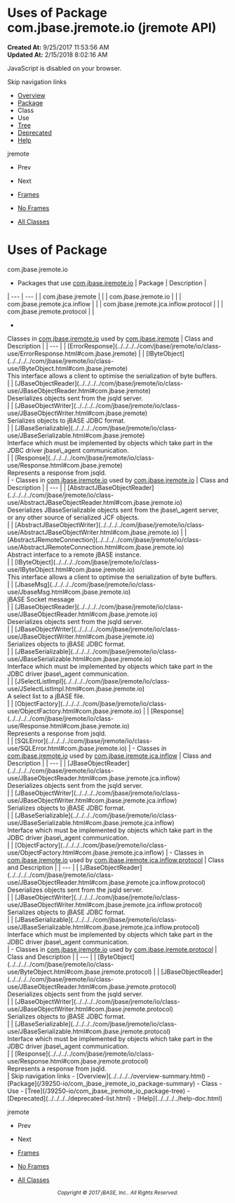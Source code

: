 # Uses of Package com.jbase.jremote.io (jremote   API)

**Created At:** 9/25/2017 11:53:56 AM  
**Updated At:** 2/15/2018 8:02:16 AM  

<script type="text/javascript"><!--
    try {
        if (location.href.indexOf('is-external=true') == -1) {
            parent.document.title="Uses of Package com.jbase.jremote.io (jremote   API)";
        }
    }
    catch(err) {
    }
//--></script><noscript><div>JavaScript is disabled on your browser.</div></noscript><!-- ========= START OF TOP NAVBAR ======= -->
<!--   -->
Skip navigation links
<!--   -->
- [Overview](../../../../overview-summary.html)
- [Package](/39250-io/com_jbase_jremote_io_package-summary)
- Class
- Use
- [Tree](/39250-io/com_jbase_jremote_io_package-tree)
- [Deprecated](../../../../deprecated-list.html)
- [Help](../../../../help-doc.html)


jremote <br>

- Prev
- Next


- [Frames](../../../../index.html?com/jbase/jremote/io//39250-io/com_jbase_jremote_io_package-use)
- [No Frames](/39250-io/com_jbase_jremote_io_package-use)


- [All Classes](../../../../allclasses-noframe.html)


<script type="text/javascript"><!--
  allClassesLink = document.getElementById("allclasses_navbar_top");
  if(window==top) {
    allClassesLink.style.display = "block";
  }
  else {
    allClassesLink.style.display = "none";
  }
  //--></script>
<!--   -->
<!-- ========= END OF TOP NAVBAR ========= -->
# Uses of Package
com.jbase.jremote.io

- <caption><span>Packages that use <a href="../../../../com/jbase/jremote/io//39250-io/com_jbase_jremote_io_package-summary">com.jbase.jremote.io</a></span><span class="tabEnd"> </span></caption>| Package | Description |
| --- | --- |
| com.jbase.jremote |   |
| com.jbase.jremote.io |   |
| com.jbase.jremote.jca.inflow |   |
| com.jbase.jremote.jca.inflow.protocol |   |
| com.jbase.jremote.protocol |   |
- <!--   -->

<caption><span>Classes in <a href="../../../../com/jbase/jremote/io//39250-io/com_jbase_jremote_io_package-summary">com.jbase.jremote.io</a> used by <a href="../../../../com/jbase/jremote//39250-io/com_jbase_jremote_io_package-summary">com.jbase.jremote</a></span><span class="tabEnd"> </span></caption>| Class and Description |
| --- |
| [ErrorResponse](../../../../com/jbase/jremote/io/class-use/ErrorResponse.html#com.jbase.jremote)  |
| [IByteObject](../../../../com/jbase/jremote/io/class-use/IByteObject.html#com.jbase.jremote)<br>This interface allows a client to optimise the serialization of byte buffers.<br> |
| [JBaseObjectReader](../../../../com/jbase/jremote/io/class-use/JBaseObjectReader.html#com.jbase.jremote)<br>Deserializes objects sent from the jsqld server.<br> |
| [JBaseObjectWriter](../../../../com/jbase/jremote/io/class-use/JBaseObjectWriter.html#com.jbase.jremote)<br>Serializes objects to jBASE JDBC format.<br> |
| [JBaseSerializable](../../../../com/jbase/jremote/io/class-use/JBaseSerializable.html#com.jbase.jremote)<br>Interface which must be implemented by objects which take part in the<br> JDBC driver  jbase\_agent communication.<br> |
| [Response](../../../../com/jbase/jremote/io/class-use/Response.html#com.jbase.jremote)<br>Represents a response from jsqld.<br> |
- <!--   -->

<caption><span>Classes in <a href="../../../../com/jbase/jremote/io//39250-io/com_jbase_jremote_io_package-summary">com.jbase.jremote.io</a> used by <a href="../../../../com/jbase/jremote/io//39250-io/com_jbase_jremote_io_package-summary">com.jbase.jremote.io</a></span><span class="tabEnd"> </span></caption>| Class and Description |
| --- |
| [AbstractJBaseObjectReader](../../../../com/jbase/jremote/io/class-use/AbstractJBaseObjectReader.html#com.jbase.jremote.io)<br>Deserializes JBaseSerializable objects sent from the jbase\_agent server,<br> or any other source of serialized JCF objects.<br> |
| [AbstractJBaseObjectWriter](../../../../com/jbase/jremote/io/class-use/AbstractJBaseObjectWriter.html#com.jbase.jremote.io)  |
| [AbstractJRemoteConnection](../../../../com/jbase/jremote/io/class-use/AbstractJRemoteConnection.html#com.jbase.jremote.io)<br>Abstract interface to a remote jBASE instance.<br> |
| [IByteObject](../../../../com/jbase/jremote/io/class-use/IByteObject.html#com.jbase.jremote.io)<br>This interface allows a client to optimise the serialization of byte buffers.<br> |
| [JbaseMsg](../../../../com/jbase/jremote/io/class-use/JbaseMsg.html#com.jbase.jremote.io)<br>jBASE Socket message<br> |
| [JBaseObjectReader](../../../../com/jbase/jremote/io/class-use/JBaseObjectReader.html#com.jbase.jremote.io)<br>Deserializes objects sent from the jsqld server.<br> |
| [JBaseObjectWriter](../../../../com/jbase/jremote/io/class-use/JBaseObjectWriter.html#com.jbase.jremote.io)<br>Serializes objects to jBASE JDBC format.<br> |
| [JBaseSerializable](../../../../com/jbase/jremote/io/class-use/JBaseSerializable.html#com.jbase.jremote.io)<br>Interface which must be implemented by objects which take part in the<br> JDBC driver  jbase\_agent communication.<br> |
| [JSelectListImpl](../../../../com/jbase/jremote/io/class-use/JSelectListImpl.html#com.jbase.jremote.io)<br>A select list to a jBASE file.<br> |
| [ObjectFactory](../../../../com/jbase/jremote/io/class-use/ObjectFactory.html#com.jbase.jremote.io)  |
| [Response](../../../../com/jbase/jremote/io/class-use/Response.html#com.jbase.jremote.io)<br>Represents a response from jsqld.<br> |
| [SQLError](../../../../com/jbase/jremote/io/class-use/SQLError.html#com.jbase.jremote.io)  |
- <!--   -->

<caption><span>Classes in <a href="../../../../com/jbase/jremote/io//39250-io/com_jbase_jremote_io_package-summary">com.jbase.jremote.io</a> used by <a href="../../../../com/jbase/jremote/jca/inflow//39250-io/com_jbase_jremote_io_package-summary">com.jbase.jremote.jca.inflow</a></span><span class="tabEnd"> </span></caption>| Class and Description |
| --- |
| [JBaseObjectReader](../../../../com/jbase/jremote/io/class-use/JBaseObjectReader.html#com.jbase.jremote.jca.inflow)<br>Deserializes objects sent from the jsqld server.<br> |
| [JBaseObjectWriter](../../../../com/jbase/jremote/io/class-use/JBaseObjectWriter.html#com.jbase.jremote.jca.inflow)<br>Serializes objects to jBASE JDBC format.<br> |
| [JBaseSerializable](../../../../com/jbase/jremote/io/class-use/JBaseSerializable.html#com.jbase.jremote.jca.inflow)<br>Interface which must be implemented by objects which take part in the<br> JDBC driver  jbase\_agent communication.<br> |
| [ObjectFactory](../../../../com/jbase/jremote/io/class-use/ObjectFactory.html#com.jbase.jremote.jca.inflow)  |
- <!--   -->

<caption><span>Classes in <a href="../../../../com/jbase/jremote/io//39250-io/com_jbase_jremote_io_package-summary">com.jbase.jremote.io</a> used by <a href="../../../../com/jbase/jremote/jca/inflow/protocol//39250-io/com_jbase_jremote_io_package-summary">com.jbase.jremote.jca.inflow.protocol</a></span><span class="tabEnd"> </span></caption>| Class and Description |
| --- |
| [JBaseObjectReader](../../../../com/jbase/jremote/io/class-use/JBaseObjectReader.html#com.jbase.jremote.jca.inflow.protocol)<br>Deserializes objects sent from the jsqld server.<br> |
| [JBaseObjectWriter](../../../../com/jbase/jremote/io/class-use/JBaseObjectWriter.html#com.jbase.jremote.jca.inflow.protocol)<br>Serializes objects to jBASE JDBC format.<br> |
| [JBaseSerializable](../../../../com/jbase/jremote/io/class-use/JBaseSerializable.html#com.jbase.jremote.jca.inflow.protocol)<br>Interface which must be implemented by objects which take part in the<br> JDBC driver  jbase\_agent communication.<br> |
- <!--   -->

<caption><span>Classes in <a href="../../../../com/jbase/jremote/io//39250-io/com_jbase_jremote_io_package-summary">com.jbase.jremote.io</a> used by <a href="../../../../com/jbase/jremote/protocol//39250-io/com_jbase_jremote_io_package-summary">com.jbase.jremote.protocol</a></span><span class="tabEnd"> </span></caption>| Class and Description |
| --- |
| [ByteObject](../../../../com/jbase/jremote/io/class-use/ByteObject.html#com.jbase.jremote.protocol)  |
| [JBaseObjectReader](../../../../com/jbase/jremote/io/class-use/JBaseObjectReader.html#com.jbase.jremote.protocol)<br>Deserializes objects sent from the jsqld server.<br> |
| [JBaseObjectWriter](../../../../com/jbase/jremote/io/class-use/JBaseObjectWriter.html#com.jbase.jremote.protocol)<br>Serializes objects to jBASE JDBC format.<br> |
| [JBaseSerializable](../../../../com/jbase/jremote/io/class-use/JBaseSerializable.html#com.jbase.jremote.protocol)<br>Interface which must be implemented by objects which take part in the<br> JDBC driver  jbase\_agent communication.<br> |
| [Response](../../../../com/jbase/jremote/io/class-use/Response.html#com.jbase.jremote.protocol)<br>Represents a response from jsqld.<br> |
<!-- ======= START OF BOTTOM NAVBAR ====== -->
<!--   -->
Skip navigation links
<!--   -->
- [Overview](../../../../overview-summary.html)
- [Package](/39250-io/com_jbase_jremote_io_package-summary)
- Class
- Use
- [Tree](/39250-io/com_jbase_jremote_io_package-tree)
- [Deprecated](../../../../deprecated-list.html)
- [Help](../../../../help-doc.html)


jremote <br>

- Prev
- Next


- [Frames](../../../../index.html?com/jbase/jremote/io//39250-io/com_jbase_jremote_io_package-use)
- [No Frames](/39250-io/com_jbase_jremote_io_package-use)


- [All Classes](../../../../allclasses-noframe.html)


<script type="text/javascript"><!--
  allClassesLink = document.getElementById("allclasses_navbar_bottom");
  if(window==top) {
    allClassesLink.style.display = "block";
  }
  else {
    allClassesLink.style.display = "none";
  }
  //--></script>
<!--   -->
<!-- ======== END OF BOTTOM NAVBAR ======= -->
<small>			<center>			<i>Copyright © 2017 jBASE, Inc.. All Rights Reserved.</i>		</center></small>
